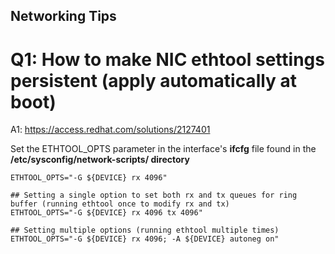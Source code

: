 Networking Tips
---

# Q1: How to make NIC ethtool settings persistent (apply automatically at boot) 
A1: https://access.redhat.com/solutions/2127401

Set the ETHTOOL_OPTS parameter in the interface's **ifcfg** file found in the **/etc/sysconfig/network-scripts/ directory**
```
ETHTOOL_OPTS="-G ${DEVICE} rx 4096"

## Setting a single option to set both rx and tx queues for ring buffer (running ethtool once to modify rx and tx)
ETHTOOL_OPTS="-G ${DEVICE} rx 4096 tx 4096"

## Setting multiple options (running ethtool multiple times)
ETHTOOL_OPTS="-G ${DEVICE} rx 4096; -A ${DEVICE} autoneg on"
```

